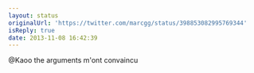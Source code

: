 ```yaml
---
layout: status
originalUrl: 'https://twitter.com/marcgg/status/398853082995769344'
isReply: true
date: 2013-11-08 16:42:39
---
```


@Kaoo the arguments m'ont convaincu
